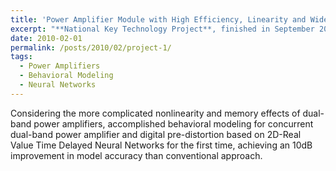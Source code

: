 ```yaml
---
title: 'Power Amplifier Module with High Efficiency, Linearity and Wide Bandwidth'
excerpt: "**National Key Technology Project**, finished in September 2012, EE, Tsinghua University <br><br>Considering the more complicated nonlinearity and memory effects of dual-band power amplifiers, accomplished behavioral modeling for concurrent dual-band power amplifier and digital pre-distortion based on 2D-Real Value Time Delayed Neural Networks for the first time, achieving an 10dB improvement in model accuracy than conventional approach."
date: 2010-02-01
permalink: /posts/2010/02/project-1/
tags:
  - Power Amplifiers
  - Behavioral Modeling
  - Neural Networks
---
```


Considering the more complicated nonlinearity and memory effects of dual-band power amplifiers, accomplished behavioral modeling for concurrent dual-band power amplifier and digital pre-distortion based on 2D-Real Value Time Delayed Neural Networks for the first time, achieving an 10dB improvement in model accuracy than conventional approach.

